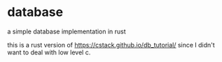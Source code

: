 # database

a simple database implementation in rust

this is a rust version of https://cstack.github.io/db_tutorial/ since I didn't want to deal with low level c.
